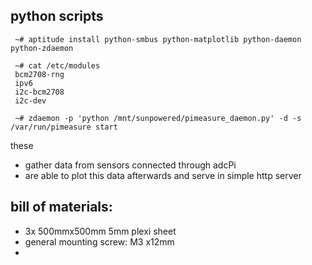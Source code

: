 ## python scripts

     ~# aptitude install python-smbus python-matplotlib python-daemon python-zdaemon

     ~# cat /etc/modules 
     bcm2708-rng
     ipv6
     i2c-bcm2708 
     i2c-dev

     ~# zdaemon -p 'python /mnt/sunpowered/pimeasure_daemon.py' -d -s /var/run/pimeasure start

these
* gather data from sensors connected through adcPi
* are able to plot this data afterwards and serve in simple http server

## bill of materials:
* 3x 500mmx500mm 5mm plexi sheet
* general mounting screw: M3 x12mm
* 
